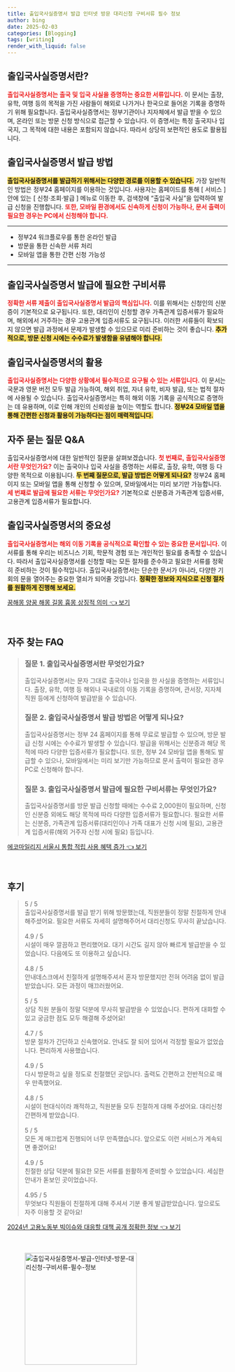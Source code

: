 ```yaml
---
title: 출입국사실증명서 발급 인터넷 방문 대리신청 구비서류 필수 정보
author: bing
date: 2025-02-03
categories: [Blogging]
tags: [writing]
render_with_liquid: false
---
```



<h2 id='출입국사실증명서_정의'>출입국사실증명서란?</h2>

<p><b><span style="color: #ee2323;">출입국사실증명서는 출국 및 입국 사실을 증명하는 중요한 서류입니다.</span></b> 이 문서는 출장, 유학, 여행 등의 목적을 가진 사람들이 해외로 나가거나 한국으로 들어온 기록을 증명하기 위해 필요합니다. 출입국사실증명서는 정부기관이나 지자체에서 발급 받을 수 있으며, 온라인 또는 방문 신청 방식으로 접근할 수 있습니다. 이 증명서는 특정 출국지나 입국지, 그 목적에 대한 내용은 포함되지 않습니다. 따라서 상당히 보편적인 용도로 활용됩니다.</p>

<h2 id='발급방법_온라인_및_방문'>출입국사실증명서 발급 방법</h2>

<p><b><span style="background-color: #ffe066;">출입국사실증명서를 발급하기 위해서는 다양한 경로를 이용할 수 있습니다.</span></b> 가장 일반적인 방법은 정부24 홈페이지를 이용하는 것입니다. 사용자는 홈페이드를 통해 [ 서비스 ]안에 있는 [ 신청·조회·발급 ] 메뉴로 이동한 후, 검색창에 “출입국 사실”을 입력하여 발급 신청을 진행합니다. <b><span style="color: #ee2323;">또한, 모바일 환경에서도 신속하게 신청이 가능하나, 문서 출력이 필요한 경우는 PC에서 신청해야 합니다.</span></b></p>

<hr />

<ul>
    <li>정부24 워크플로우를 통한 온라인 발급</li>
    <li>방문을 통한 신속한 서류 처리</li>
    <li>모바일 앱을 통한 간편 신청 가능성</li>
</ul>

<hr />

<h2 id='발급에_필요한_서류'>출입국사실증명서 발급에 필요한 구비서류</h2>

<p><b><span style="color: #ee2323;">정확한 서류 제출이 출입국사실증명서 발급의 핵심입니다.</span></b> 이를 위해서는 신청인의 신분증이 기본적으로 요구됩니다. 또한, 대리인이 신청할 경우 가족관계 입증서류가 필요하며, 해외에서 거주하는 경우 고용관계 입증서류도 요구됩니다. 이러한 서류들이 확보되지 않으면 발급 과정에서 문제가 발생할 수 있으므로 미리 준비하는 것이 좋습니다. <b><span style="background-color: #ffe066;">추가적으로, 방문 신청 시에는 수수료가 발생함을 유념해야 합니다.</span></b></p>

<h2 id='출입국사실증명서_활용'>출입국사실증명서의 활용</h2>

<p><b><span style="color: #ee2323;">출입국사실증명서는 다양한 상황에서 필수적으로 요구될 수 있는 서류입니다.</span></b> 이 문서는 국문과 영문 버전 모두 발급 가능하여, 해외 취업, 자녀 유학, 비자 발급, 또는 법적 절차에 사용될 수 있습니다. 출입국사실증명서는 특히 해외 이동 기록을 공식적으로 증명하는 데 유용하며, 이로 인해 개인의 신뢰성을 높이는 역할도 합니다. <b><span style="background-color: #ffe066;">정부24 모바일 앱을 통해 간편한 신청과 활용이 가능하다는 점이 매력적입니다.</span></b></p>

<h2 id='자주_묻는_질문'>자주 묻는 질문 Q&A</h2>

<p>출입국사실증명서에 대한 일반적인 질문을 살펴보겠습니다. <b><span style="color: #ee2323;">첫 번째로, 출입국사실증명서란 무엇인가요?</span></b> 이는 출국이나 입국 사실을 증명하는 서류로, 출장, 유학, 여행 등 다양한 목적으로 이용됩니다. <b><span style="background-color: #ffe066;">두 번째 질문으로, 발급 방법은 어떻게 되나요?</span></b> 정부24 홈페이지 또는 모바일 앱을 통해 신청할 수 있으며, 모바일에서는 미리 보기만 가능합니다. <b><span style="color: #ee2323;">세 번째로 발급에 필요한 서류는 무엇인가요?</span></b> 기본적으로 신분증과 가족관계 입증서류, 고용관계 입증서류가 필요합니다.</p>

<h2 id='마무리'>출입국사실증명서의 중요성</h2>

<p><b><span style="color: #ee2323;">출입국사실증명서는 해외 이동 기록을 공식적으로 확인할 수 있는 중요한 문서입니다.</span></b> 이 서류를 통해 우리는 비즈니스 기회, 학문적 경험 또는 개인적인 필요를 충족할 수 있습니다. 따라서 출입국사실증명서를 신청할 때는 모든 절차를 준수하고 필요한 서류를 정확히 준비하는 것이 필수적입니다. 출입국사실증명서는 단순한 문서가 아니라, 다양한 기회의 문을 열어주는 중요한 열쇠가 되어줄 것입니다. <b><span style="background-color: #ffe066;">정확한 정보와 지식으로 신청 절차를 원활하게 진행해 보세요.</span></b></p>


<p><a class="click-button" title="꿈해몽 양꿈 해몽 길몽 흉몽 상징적 의미" href="https://blackassets.github.io/posts/%EA%BF%88%ED%95%B4%EB%AA%BD-%EC%96%91%EA%BF%88-%ED%95%B4%EB%AA%BD-%EA%B8%B8%EB%AA%BD-%ED%9D%89%EB%AA%BD-%EC%83%81%EC%A7%95%EC%A0%81-%EC%9D%98%EB%AF%B8/" rel="dofollow">꿈해몽 양꿈 해몽 길몽 흉몽 상징적 의미 👈 보기</a></p><br>
<h2 id='자주_찾는_FAQ'>자주 찾는 FAQ</h2>
<div itemscope="" itemtype="https://schema.org/FAQPage"> 
<blockquote> 
<div itemscope="" itemprop="mainEntity" itemtype="https://schema.org/Question"> 
<h3 itemprop="name">질문 1. 출입국사실증명서란 무엇인가요?</h3> 
<div itemscope="" itemprop="acceptedAnswer" itemtype="https://schema.org/Answer"> 
<span itemprop="text"> 
<p>출입국사실증명서는 문자 그대로 출국이나 입국을 한 사실을 증명하는 서류입니다. 출장, 유학, 여행 등 해외나 국내로의 이동 기록을 증명하며, 관서장, 지자체 직원 등에게 신청하여 발급받을 수 있습니다.</p> 
</span> 
</div> 
</div> 

<div itemscope="" itemprop="mainEntity" itemtype="https://schema.org/Question"> 
<h3 itemprop="name">질문 2. 출입국사실증명서 발급 방법은 어떻게 되나요?</h3> 
<div itemscope="" itemprop="acceptedAnswer" itemtype="https://schema.org/Answer"> 
<span itemprop="text"> 
<p>출입국사실증명서는 정부 24 홈페이지를 통해 무료로 발급할 수 있으며, 방문 발급 신청 시에는 수수료가 발생할 수 있습니다. 발급을 위해서는 신분증과 해당 목적에 따라 다양한 입증서류가 필요합니다. 또한, 정부 24 모바일 앱을 통해도 발급할 수 있으나, 모바일에서는 미리 보기만 가능하므로 문서 출력이 필요한 경우 PC로 신청해야 합니다.</p> 
</span> 
</div> 
</div> 

<div itemscope="" itemprop="mainEntity" itemtype="https://schema.org/Question"> 
<h3 itemprop="name">질문 3. 출입국사실증명서 발급에 필요한 구비서류는 무엇인가요?</h3> 
<div itemscope="" itemprop="acceptedAnswer" itemtype="https://schema.org/Answer"> 
<span itemprop="text"> 
<p>출입국사실증명서를 방문 발급 신청할 때에는 수수료 2,000원이 필요하며, 신청인 신분증 외에도 해당 목적에 따라 다양한 입증서류가 필요합니다. 필요한 서류는 신분증, 가족관계 입증서류(대리인이나 가족 대표가 신청 시에 필요), 고용관계 입증서류(해외 거주자 신청 시에 필요) 등입니다.</p> 
</span> 
</div> 
</div> 
</blockquote> 
</div>
<p><a class="click-button" title="에코마일리지 서울시 통합 적립 사용 혜택 증가" href="https://blackassets.github.io/posts/%EC%97%90%EC%BD%94%EB%A7%88%EC%9D%BC%EB%A6%AC%EC%A7%80-%EC%84%9C%EC%9A%B8%EC%8B%9C-%ED%86%B5%ED%95%A9-%EC%A0%81%EB%A6%BD-%EC%82%AC%EC%9A%A9-%ED%98%9C%ED%83%9D-%EC%A6%9D%EA%B0%80/" rel="dofollow">에코마일리지 서울시 통합 적립 사용 혜택 증가 👈 보기</a></p><br>
<h2 id='후기'>후기</h2>
<div itemscope itemtype="https://schema.org/Product">
  <blockquote>
  <div itemprop="review" itemscope itemtype="https://schema.org/Review">
      <div itemprop="reviewRating" itemscope itemtype="https://schema.org/Rating"> <span itemprop="ratingValue">5</span> / <span itemprop="bestRating">5</span> </div>
      <span itemprop="reviewBody">출입국사실증명서를 발급 받기 위해 방문했는데, 직원분들이 정말 친절하게 안내해주셨어요. 필요한 서류도 자세히 설명해주어서 대리신청도 무사히 끝났습니다.</span>
  </div>
  <br>
  <div itemprop="review" itemscope itemtype="https://schema.org/Review">
      <div itemprop="reviewRating" itemscope itemtype="https://schema.org/Rating"> <span itemprop="ratingValue">4.9</span> / <span itemprop="bestRating">5</span> </div>
      <span itemprop="reviewBody">시설이 매우 깔끔하고 편리했어요. 대기 시간도 길지 않아 빠르게 발급받을 수 있었습니다. 다음에도 또 이용하고 싶습니다.</span>
  </div>
  <br>
  <div itemprop="review" itemscope itemtype="https://schema.org/Review">
      <div itemprop="reviewRating" itemscope itemtype="https://schema.org/Rating"> <span itemprop="ratingValue">4.8</span> / <span itemprop="bestRating">5</span> </div>
      <span itemprop="reviewBody">안내데스크에서 친절하게 설명해주셔서 혼자 방문했지만 전혀 어려움 없이 발급 받았습니다. 모든 과정이 매끄러웠어요.</span>
  </div>
  <br>
  <div itemprop="review" itemscope itemtype="https://schema.org/Review">
      <div itemprop="reviewRating" itemscope itemtype="https://schema.org/Rating"> <span itemprop="ratingValue">5</span> / <span itemprop="bestRating">5</span> </div>
      <span itemprop="reviewBody">상담 직원 분들이 정말 덕분에 무사히 발급받을 수 있었습니다. 편하게 대화할 수 있고 궁금한 점도 모두 해결해 주셨어요!</span>
  </div>
  <br>
  <div itemprop="review" itemscope itemtype="https://schema.org/Review">
      <div itemprop="reviewRating" itemscope itemtype="https://schema.org/Rating"> <span itemprop="ratingValue">4.7</span> / <span itemprop="bestRating">5</span> </div>
      <span itemprop="reviewBody">방문 절차가 간단하고 신속했어요. 안내도 잘 되어 있어서 걱정할 필요가 없었습니다. 편리하게 사용했습니다.</span>
  </div>
  <br>
  <div itemprop="review" itemscope itemtype="https://schema.org/Review">
      <div itemprop="reviewRating" itemscope itemtype="https://schema.org/Rating"> <span itemprop="ratingValue">4.9</span> / <span itemprop="bestRating">5</span> </div>
      <span itemprop="reviewBody">다시 방문하고 싶을 정도로 친절했던 곳입니다. 출력도 간편하고 전반적으로 매우 만족했어요.</span>
  </div>
  <br>
  <div itemprop="review" itemscope itemtype="https://schema.org/Review">
      <div itemprop="reviewRating" itemscope itemtype="https://schema.org/Rating"> <span itemprop="ratingValue">4.8</span> / <span itemprop="bestRating">5</span> </div>
      <span itemprop="reviewBody">시설이 현대식이라 쾌적하고, 직원분들 모두 친절하게 대해 주셨어요. 대리신청 간편하게 받았습니다.</span>
  </div>
  <br>
  <div itemprop="review" itemscope itemtype="https://schema.org/Review">
      <div itemprop="reviewRating" itemscope itemtype="https://schema.org/Rating"> <span itemprop="ratingValue">5</span> / <span itemprop="bestRating">5</span> </div>
      <span itemprop="reviewBody">모든 게 매끄럽게 진행되어 너무 만족했습니다. 앞으로도 이런 서비스가 계속되면 좋겠어요!</span>
  </div>
  <br>
  <div itemprop="review" itemscope itemtype="https://schema.org/Review">
      <div itemprop="reviewRating" itemscope itemtype="https://schema.org/Rating"> <span itemprop="ratingValue">4.9</span> / <span itemprop="bestRating">5</span> </div>
      <span itemprop="reviewBody">친절한 상담 덕분에 필요한 모든 서류를 원활하게 준비할 수 있었습니다. 세심한 안내가 돋보인 곳이었습니다.</span>
  </div>
  <br>
  <div itemprop="review" itemscope itemtype="https://schema.org/Review">
      <div itemprop="reviewRating" itemscope itemtype="https://schema.org/Rating"> <span itemprop="ratingValue">4.95</span> / <span itemprop="bestRating">5</span> </div>
      <span itemprop="reviewBody">무엇보다 직원들이 친절하게 대해 주셔서 기분 좋게 발급받았습니다. 앞으로도 자주 이용할 것 같아요!</span>
  </div>
  </blockquote>
</div>
<p><a class="click-button" title="2024년 고용노동부 빅이슈와 대응할 대책 공개 정확한 정보" href="https://blackassets.github.io/posts/2024%EB%85%84-%EA%B3%A0%EC%9A%A9%EB%85%B8%EB%8F%99%EB%B6%80-%EB%B9%85%EC%9D%B4%EC%8A%88%EC%99%80-%EB%8C%80%EC%9D%91%ED%95%A0-%EB%8C%80%EC%B1%85-%EA%B3%B5%EA%B0%9C-%EC%A0%95%ED%99%95%ED%95%9C-%EC%A0%95%EB%B3%B4/" rel="dofollow">2024년 고용노동부 빅이슈와 대응할 대책 공개 정확한 정보 👈 보기</a></p><br>
<figure class="image"><img src="https://blackassets.github.io/assets/img/thumbnail/출입국사실증명서-발급-인터넷-방문-대리신청-구비서류-필수-정보.webp" alt="출입국사실증명서-발급-인터넷-방문-대리신청-구비서류-필수-정보" width="256" height="256"></figure>